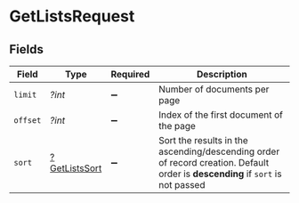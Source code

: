 # GetListsRequest


## Fields

| Field                                                                                                                          | Type                                                                                                                           | Required                                                                                                                       | Description                                                                                                                    |
| ------------------------------------------------------------------------------------------------------------------------------ | ------------------------------------------------------------------------------------------------------------------------------ | ------------------------------------------------------------------------------------------------------------------------------ | ------------------------------------------------------------------------------------------------------------------------------ |
| `limit`                                                                                                                        | *?int*                                                                                                                         | :heavy_minus_sign:                                                                                                             | Number of documents per page                                                                                                   |
| `offset`                                                                                                                       | *?int*                                                                                                                         | :heavy_minus_sign:                                                                                                             | Index of the first document of the page                                                                                        |
| `sort`                                                                                                                         | [?GetListsSort](../../models/operations/GetListsSort.md)                                                                       | :heavy_minus_sign:                                                                                                             | Sort the results in the ascending/descending order of record creation. Default order is **descending** if `sort` is not passed |